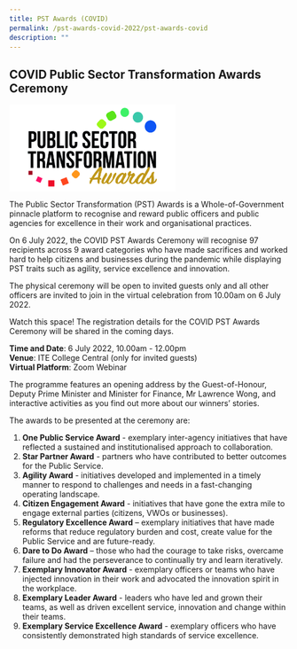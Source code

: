 ```yaml
---
title: PST Awards (COVID)
permalink: /pst-awards-covid-2022/pst-awards-covid
description: ""
---
```

## COVID Public Sector Transformation Awards Ceremony

<img src="/images/PUBLIC%20SERVICE%20WEEK%202022/PST%20Award%20Logo%20(002)-01.jpg" alt="PST Logo" style="width:300px;" align="middle"/>

The Public Sector Transformation (PST) Awards is a Whole-of-Government pinnacle platform to recognise and reward public officers and public agencies for excellence in their work and organisational practices.

On 6 July 2022, the COVID PST Awards Ceremony will recognise 97 recipients across 9 award categories who have made sacrifices and worked hard to help citizens and businesses during the pandemic while displaying PST traits such as agility, service excellence and innovation.

The physical ceremony will be open to invited guests only and all other officers are invited to join in the virtual celebration from 10.00am on 6 July 2022. 

Watch this space! The registration details for the COVID PST Awards Ceremony will be shared in the coming days.

<b>Time and Date</b>: 6 July 2022, 10.00am - 12.00pm<br>
<b>Venue</b>: ITE College Central (only for invited guests)<br>
<b>Virtual Platform</b>: Zoom Webinar<br>

The programme features an opening address by the Guest-of-Honour, Deputy Prime Minister and Minister for Finance, Mr Lawrence Wong, and interactive activities as you find out more about our winners’ stories.

The awards to be presented at the ceremony are:<br>

1.	**One Public Service Award** - exemplary inter-agency initiatives that have reflected a sustained and institutionalised approach to collaboration.
2.	**Star Partner Award** - partners who have contributed to better outcomes for the Public Service.
3.	**Agility Award** - initiatives developed and implemented in a timely manner to respond to challenges and needs in a fast-changing operating landscape.
4.	**Citizen Engagement Award** - initiatives that have gone the extra mile to engage external parties (citizens, VWOs or businesses).
5.	**Regulatory Excellence Award** – exemplary initiatives that have made reforms that reduce regulatory burden and cost, create value for the Public Service and are future-ready.
6.	**Dare to Do Award** – those who had the courage to take risks, overcame failure and had the perseverance to continually try and learn iteratively.
7.	**Exemplary Innovator Award** - exemplary officers or teams who have injected innovation in their work and advocated the innovation spirit in the workplace.
8.	**Exemplary Leader Award** - leaders who have led and grown their teams, as well as driven excellent service, innovation and change within their teams.
9.	**Exemplary Service Excellence Award** - exemplary officers who have consistently demonstrated high standards of service excellence.